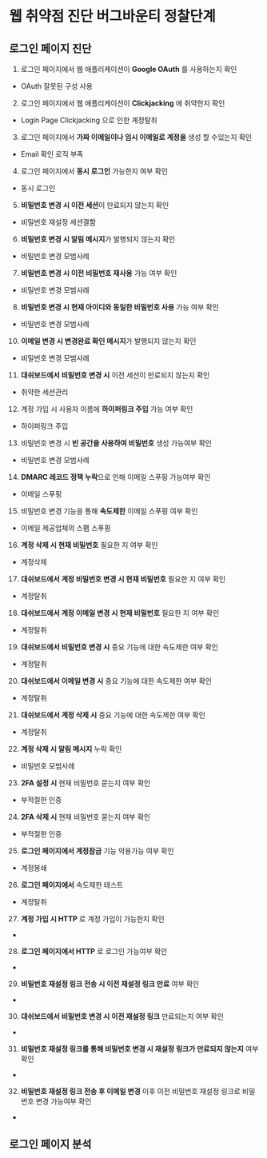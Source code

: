 # 웹 취약점 진단 버그바운티 정찰단계 

## 로그인 페이지 진단

1. 로그인 페이지에서 웹 애플리케이션이 **Google OAuth** 를 사용하는지 확인
- OAuth 잘못된 구성 사용 
2. 로그인 페이지에서 웹 애플리케이션이 **Clickjacking** 에 취약한지 확인
- Login Page Clickjacking 으로 인한 계정탈취 
3. 로그인 페이지에서 **가짜 이메일이나 임시 이메일로 계정을** 생성 할 수있는지 확인
- Email 확인 로직 부족
4. 로그인 페이지에서 **동시 로그인** 가능한지 여부 확인
- 동시 로그인
5. **비밀번호 변경 시 이전 세션**이 만료되지 않는지 확인
- 비밀번호 재설정 세션결함
6. **비밀번호 변경 시 알림 메시지**가 발행되지 않는지 확인
- 비밀번호 변경 모범사례 
7. **비밀번호 변경 시 이전 비밀번호 재사용** 가능 여부 확인
- 비밀번호 변경 모범사례
8. **비밀번호 변경 시 현재 아이디와 동일한 비밀번호 사용** 가능 여부 확인
- 비밀번호 변경 모범사례
10. **이메일 변경 시 변경완료 확인 메시지**가 발행되지 않는지 확인 
- 비밀번호 변경 모범사례
11. **대쉬보드에서 비밀번호 변경 시** 이전 세션이 만료되지 않는지 확인
- 취약한 세션관리
12. 계정 가입 시 사용자 이름에 **하이퍼링크 주입** 가능 여부 확인 
- 하이퍼링크 주입
13. 비밀번호 변경 시 **빈 공간을 사용하여 비밀번호** 생성 가능여부 확인
- 비밀번호 변경 모범사례
14. **DMARC 레코드 정책 누락**으로 인해 이메일 스푸핑 가능여부 확인
- 이메일 스푸핑
15. 비밀번호 변경 기능을 통해 **속도제한** 이메일 스푸핑 여부 확인 
- 이메일 제공업체의 스팸 스푸핑
16. **계정 삭제 시 현재 비밀번호** 필요한 지 여부 확인
- 계정삭제
17. **대쉬보드에서 계정 비밀번호 변경 시 현재 비밀번호** 필요한 지 여부 확인
- 계정탈취
18. **대쉬보드에서 계정 이메일 변경 시 현재 비밀번호** 필요한 지 여부 확인 
- 계정탈취
19. **대쉬보드에서 비밀번호 변경 시** 중요 기능에 대한 속도제한 여부 확인
- 계정탈취
20. **대쉬보드에서 이메일 변경 시** 중요 기능에 대한 속도제한 여부 확인
- 계정탈취
21. **대쉬보드에서 계정 삭제 시** 중요 기능에 대한 속도제한 여부 확인
- 계정탈취 
22. **계정 삭제 시 알림 메시지** 누락 확인
- 비밀번호 모범사례
23. **2FA 설정 시** 현재 비밀번호 묻는지 여부 확인
- 부적절한 인증
24. **2FA 삭제 시** 현재 비밀번호 묻는지 여부 확인 
- 부적절한 인증
25. **로그인 페이지에서 계정잠금** 기능 악용가능 여부 확인
- 계정봉쇄 
26. **로그인 페이지에서** 속도제한 테스트
- 계정탈취
27. **계정 가입 시 HTTP** 로 계정 가입이 가능한지 확인
- 
28. **로그인 페이지에서 HTTP** 로 로그인 가능여부 확인
-
29. **비밀번호 재설정 링크 전송 시 이전 재설정 링크 만료** 여부 확인
-
30. **대쉬보드에서 비밀번호 변경 시 이전 재설정 링크** 만료되는지 여부 확인 
-
31. **비밀번호 재설정 링크를 통해 비밀번호 변경 시 재설정 링크가 만료되지 않는지** 여부 확인
-
32. **비밀번호 재설정 링크 전송 후 이메일 변경** 이후 이전 비밀번호 재설정 링크로 비밀번호 변경 가능여부 확인
-

  






























  ## 로그인 페이지 분석

  
